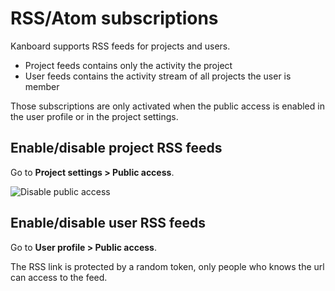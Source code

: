 RSS/Atom subscriptions
======================

Kanboard supports RSS feeds for projects and users.

- Project feeds contains only the activity the project
- User feeds contains the activity stream of all projects the user is member

Those subscriptions are only activated when the public access is enabled in the user profile or in the project settings.

Enable/disable project RSS feeds
--------------------------------

Go to **Project settings > Public access**.

![Disable public access](http://kanboard.net/screenshots/documentation/project-disable-sharing.png)

Enable/disable user RSS feeds
--------------------------------

Go to **User profile > Public access**.

The RSS link is protected by a random token, only people who knows the url can access to the feed.